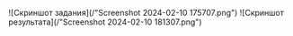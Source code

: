 ![Скриншот задания](/"Screenshot 2024-02-10 175707.png")
![Скриншот результата](/"Screenshot 2024-02-10 181307.png")
